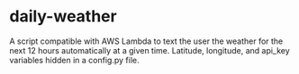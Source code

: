 # daily-weather
A script compatible with AWS Lambda to text the user the weather for the next 12 hours automatically at a given time.
Latitude, longitude, and api_key variables hidden in a config.py file.
